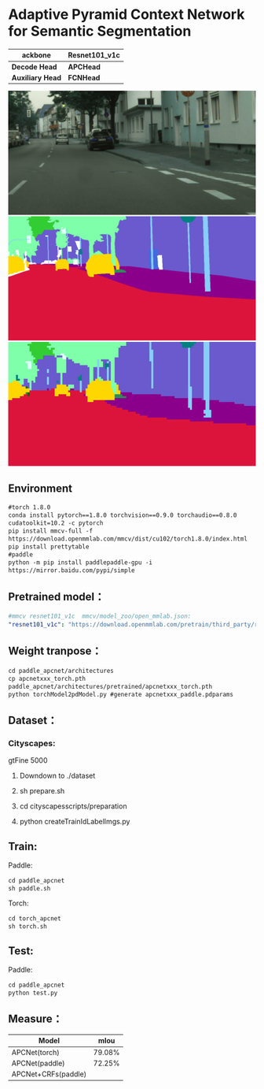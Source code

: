 # Adaptive Pyramid Context Network for Semantic Segmentation



| **ackbone**        | **Resnet101_v1c** |
| ------------------ | ----------------- |
| **Decode Head**    | **APCHead**       |
| **Auxiliary Head** | **FCNHead**       |

<img src="img/2.png" alt="source" style="zoom:50%;" />

<img src="img/2-gt.png" alt="ground Truth" style="zoom:50%;" />

<img src="img/2-pre.png" alt="ground Truth" style="zoom:50%;" />




## Environment



```shell
#torch 1.8.0
conda install pytorch==1.8.0 torchvision==0.9.0 torchaudio==0.8.0 cudatoolkit=10.2 -c pytorch
pip install mmcv-full -f https://download.openmmlab.com/mmcv/dist/cu102/torch1.8.0/index.html
pip install prettytable
#paddle
python -m pip install paddlepaddle-gpu -i https://mirror.baidu.com/pypi/simple
```





## Pretrained model：

```yml
#mmcv resnet101_v1c  mmcv/model_zoo/open_mmlab.json:
"resnet101_v1c": "https://download.openmmlab.com/pretrain/third_party/resnet101_v1c-e67eebb6.pth"
```



## Weight tranpose：

```shell
cd paddle_apcnet/architectures
cp apcnetxxx_torch.pth paddle_apcnet/architectures/pretrained/apcnetxxx_torch.pth
python torchModel2pdModel.py #generate apcnetxxx_paddle.pdparams
```



## Dataset：

### Cityscapes:

gtFine 5000

1. Downdown to ./dataset

2. sh prepare.sh
3. cd cityscapesscripts/preparation
4. python createTrainIdLabelImgs.py





## Train:

Paddle:

```shell
cd paddle_apcnet
sh paddle.sh
```



Torch:

```shell
cd torch_apcnet
sh torch.sh
```



## Test:

Paddle:

```shell
cd paddle_apcnet
python test.py
```





## Measure：

| Model               | mIou   |
| ------------------- | ------ |
| APCNet(torch)       | 79.08% |
| APCNet(paddle)      | 72.25% |
| APCNet+CRFs(paddle) |        |



